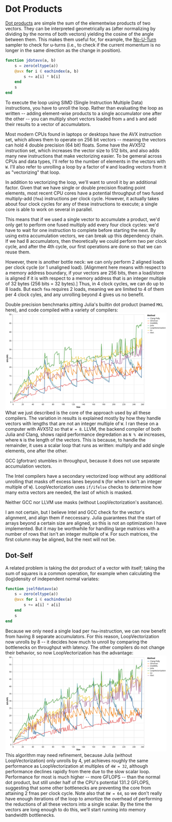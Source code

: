 # Dot Products

[Dot products](https://en.wikipedia.org/wiki/Dot_product) are simple the sum of the elementwise products of two vectors. They can be interpreted geometrically as (after normalizing by dividing by the norms of both vectors) yielding the cosine of the angle between them. This makes them useful for, for example, the [No-U-Turn](http://www.stat.columbia.edu/~gelman/research/published/nuts.pdf) sampler to check for u-turns (i.e., to check if the current momentum is no longer in the same direction as the change in position).

```julia
function jdotavx(a, b)
    s = zero(eltype(a))
    @avx for i ∈ eachindex(a, b)
        s += a[i] * b[i]
    end
    s
end
```
To execute the loop using SIMD (Single Instruction Multiple Data) instructions, you have to unroll the loop. Rather than evaluating the loop as written -- adding element-wise products to a single accumulator one after the other -- you can multiply short vectors loaded from `a` and `b` and add their results to a vector of accumulators. 

Most modern CPUs found in laptops or desktops have the AVX instruction set, which allows them to operate on 256 bit vectors -- meaning the vectors can hold 4 double precision (64 bit) floats. Some have the AVX512 instruction set, which increases the vector size to 512 bits, and also adds many new instructions that make vectorizing easier. To be gemeral across CPUs and data types, I'll refer to the number of elements in the vectors with `W`. I'll also refer to unrolling a loop by a factor of `W` and loading vectors from it as "vectorizing" that loop.

In addition to vectorizing the loop, we'll want to unroll it by an additional factor. Given that we have single or double precision floating point elements, most recent CPU cores have a potential throughput of two fused multiply-add (`fma`) instructions per clock cycle. However, it actually takes about four clock cycles for any of these instructions to execute; a single core is able to work on several in parallel.

This means that if we used a single vector to accumulate a product, we'd only get to perform one fused multiply add every four clock cycles: we'd have to wait for one instruction to complete before starting the next. By using extra accumulation vectors, we can break up this dependency chain.
If we had 8 accumulators, then theoretically we could perform two per clock cycle, and after the 4th cycle, our first operations are done so that we can reuse them.

However, there is another bottle neck: we can only perform 2 aligned loads per clock cycle (or 1 unaligned load). [Alignment here means with respect to a memory address boundary, if your vectors are 256 bits, then a load/store is aligned if it is with respect to a memory address that is an integer multiple of 32 bytes (256 bits = 32 bytes).]
Thus, in 4 clock cycles, we can do up to 8 loads. But each `fma` requires 2 loads, meaning we are limited to 4 of them per 4 clock cyles, and any unrolling beyond 4 gives us no benefit.

Double precision benchmarks pitting Julia's builtin dot product (named `MKL` here), and code compiled with a variety of compilers:
![dot](../assets/bench_dot_v1.svg)
What we just described is the core of the approach used by all these compilers. The variation in results is explained mostly by how they handle vectors with lengths that are not an integer multiple of `W`. I ran these on a computer with AVX512 so that `W = 8`. LLVM, the backend compiler of both Julia and Clang, shows rapid performance degredation as `N % 4W` increases, where `N` is the length of the vectors.
This is because, to handle the remainder, it uses a scalar loop that runs as written: multiply and add single elements, one after the other. 

GCC (gfortran) stumbles in throughput, because it does not use separate accumulation vectors.

The Intel compilers have a secondary vectorized loop without any additional unrolling that masks off excess lanes beyond `N` (for when `N` isn't an integer multiple of `W`).
LoopVectorization uses `if/ifelse` checks to determine how many extra vectors are needed, the last of which is masked.

Neither GCC nor LLVM use masks (without LoopVectorization's assitance).

I am not certain, but I believe Intel and GCC check for the vector's alignment, and align them if neccessary. Julia guarantees that the start of arrays beyond a certain size are aligned, so this is not an optimization I have implemented. But it may be worthwhile for handling large matrices with a number of rows that isn't an integer multiple of `W`. For such matrices, the first column may be aligned, but the next will not be.

## Dot-Self

A related problem is taking the dot product of a vector with itself; taking the sum of squares is a common operation, for example when calculating the (log)density of independent normal variates:
```julia
function jselfdotavx(a)
    s = zero(eltype(a))
    @avx for i ∈ eachindex(a)
        s += a[i] * a[i]
    end
    s
end
```
Because we only need a single load per `fma`-instruction, we can now benefit from having 8 separate accumulators.
For this reason, LoopVectorization now unrolls by 8 -- it decides how much to unroll by comparing the bottlenecks on throughput with latency. The other compilers do not change their behavior, so now LoopVectorization has the advantage:
![selfdot](../assets/bench_selfdot_v1.svg)
This algorithm may need refinement, because Julia (without LoopVectorization) only unrolls by 4, yet achieves roughly the same performance as LoopVectorization at multiples of `4W = 32`, although performance declines rapidly from there due to the slow scalar loop. Performance for most is much higher -- more GFLOPS -- than the normal dot product, but still under half of the CPU's potential 131.2 GFLOPS, suggesting that some other bottlenecks are preventing the core from attaining 2 fmas per clock cycle.
Note also that `8W = 64`, so we don't really have enough iterations of the loop to amortize the overhead of performing the reductions of all these vectors into a single scalar.
By the time the vectors are long enough to do this, we'll start running into memory bandwidth bottlenecks.


